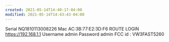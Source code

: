 ```yaml
---
created: 2021-05-14T14:40:17-04:00
modified: 2021-05-14T14:43:43-04:00
---
```


Serial NQ1810113008226
Mac AC:3B:77:E2:3D:F6
ROUTE LOGIN https://192.168.1.1
Username admin
Password admin
FCC id : VW3FAST5260